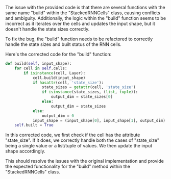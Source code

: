 The issue with the provided code is that there are several functions with the same name "build" within the "StackedRNNCells" class, causing conflicts and ambiguity. Additionally, the logic within the "build" function seems to be incorrect as it iterates over the cells and updates the input shape, but it doesn't handle the state sizes correctly.

To fix the bug, the "build" function needs to be refactored to correctly handle the state sizes and built status of the RNN cells.

Here's the corrected code for the "build" function:

```python
def build(self, input_shape):
    for cell in self.cells:
        if isinstance(cell, Layer):
            cell.build(input_shape)
            if hasattr(cell, 'state_size'):
                state_sizes = getattr(cell, 'state_size')
                if isinstance(state_sizes, (list, tuple)):
                    output_dim = state_sizes[0]
                else:
                    output_dim = state_sizes
            else:
                output_dim = 0
            input_shape = (input_shape[0], input_shape[1], output_dim)
    self.built = True
```

In this corrected code, we first check if the cell has the attribute "state_size". If it does, we correctly handle both the cases of "state_size" being a single value or a list/tuple of values. We then update the input shape accordingly.

This should resolve the issues with the original implementation and provide the expected functionality for the "build" method within the "StackedRNNCells" class.
